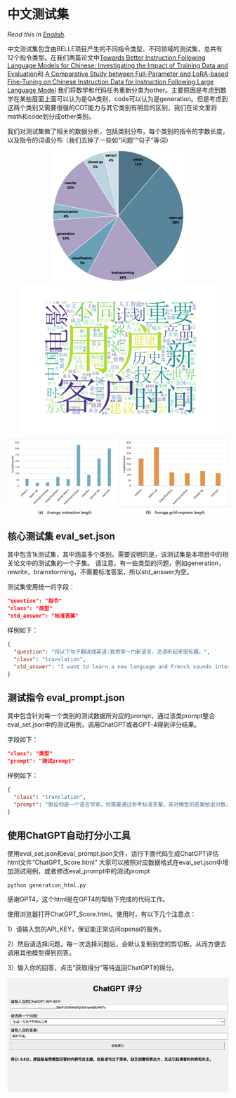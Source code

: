 # 中文测试集

*Read this in [English](README_en.md).*

中文测试集包含由BELLE项目产生的不同指令类型、不同领域的测试集，总共有12个指令类型。在我们两篇论文中[Towards Better Instruction Following Language Models for Chinese: Investigating the Impact of Training Data and Evaluation](https://github.com/LianjiaTech/BELLE/blob/main/docs/Towards%20Better%20Instruction%20Following%20Language%20Models%20for%20Chinese.pdf)和 [A Comparative Study between Full-Parameter and LoRA-based Fine-Tuning on Chinese Instruction Data for Instruction Following Large Language Model](https://github.com/LianjiaTech/BELLE/blob/main/docs/A%20Comparative%20Study%20between%20Full-Parameter%20and%20LoRA-based.pdf) 我们将数学和代码任务重新分类为other。主要原因是考虑到数学在某些层面上面可以认为是QA类别，code可以认为是generation。但是考虑到这两个类别又需要很强的COT能力与其它类别有明显的区别，我们在论文里将math和code划分成other类别。

我们对测试集做了相关的数据分析，包括类别分布，每个类别的指令的字数长度，以及指令的词语分布（我们去掉了一些如“问题”“句子”等词）

<p align="center">
<img src="../assets/eval_cate_distri.png" width="300" height="auto">
<img src="../assets/eval_word_cloud.png" width="450" height="auto">
</p>
<p align="center">
<img src="../assets/eval_length.png" width="800" height="auto">
</p>

## 核心测试集 eval_set.json

其中包含1k测试集，其中涵盖多个类别。需要说明的是，该测试集是本项目中的相关论文中的测试集的一个子集。
请注意，有一些类型的问题，例如generation，rewrite，brainstorming，不需要标准答案，所以std_answer为空。

测试集使用统一的字段：

```json
"question": "指令"
"class": "类型"
"std_answer": "标准答案"
```

样例如下：

```json
{
  "question": "将以下句子翻译成英语:我想学一门新语言，法语听起来很有趣。",
  "class": "translation",
  "std_answer": "I want to learn a new language and French sounds interesting."
}
```

## 测试指令 eval_prompt.json

其中包含针对每一个类别的测试数据所对应的prompt，通过该类prompt整合eval_set.json中的测试用例，调用ChatGPT或者GPT-4得到评分结果。

字段如下：

```json
"class": "类型"
"prompt": "测试prompt"
```

样例如下：

```json
{
  "class": "translation", 
  "prompt": "假设你是一个语言学家，你需要通过参考标准答案，来对模型的答案给出分数，满分为1分，最低分为0分。请按照\"得分:\"这样的形式输出分数评价标准要求翻译过后的句子保持原有的意思，并且翻译过后的句子越通顺分数越高。",
}
```

## 使用ChatGPT自动打分小工具

使用eval_set.json和eval_prompt.json文件，运行下面代码生成ChatGPT评估html文件“ChatGPT_Score.html”
大家可以按照对应数据格式在eval_set.json中增加测试用例，或者修改eval_prompt中的测试prompt

```shell
python generation_html.py 
```

感谢GPT4，这个html是在GPT4的帮助下完成的代码工作。

使用浏览器打开ChatGPT_Score.html。使用时，有以下几个注意点：

1）请输入您的API_KEY，保证能正常访问openai的服务。

2）然后请选择问题，每一次选择问题后，会默认复制到您的剪切板，从而方便去调用其他模型得到回答。

3）输入你的回答，点击“获取得分”等待返回ChatGPT的得分。

![ChatGPT评分](../assets/chatgpt_evaluation.png)
